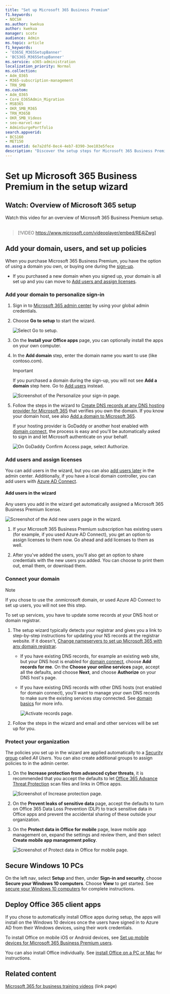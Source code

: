 ```yaml
---
title: "Set up Microsoft 365 Business Premium"
f1.keywords:
- NOCSH
ms.author: kwekua
author: kwekua
manager: scotv
audience: Admin
ms.topic: article
f1_keywords:
- 'O365E_M365SetupBanner'
- 'BCS365_M365SetupBanner'
ms.service: o365-administration
localization_priority: Normal
ms.collection: 
- Adm_O365
- M365-subscription-management
- TRN_SMB
ms.custom:
- Adm_O365
- Core_O365Admin_Migration
- MSB365
- OKR_SMB_M365
- TRN_M365B
- OKR_SMB_Videos
- seo-marvel-mar
- AdminSurgePortfolio
search.appverid:
- BCS160
- MET150
ms.assetid: 6e7a2dfd-8ec4-4eb7-8390-3ee103e5fece
description: "Discover the setup steps for Microsoft 365 Business Premium, including adding a domain and users, setting up security policies, and more."
---
```


# Set up Microsoft 365 Business Premium in the setup wizard

## Watch: Overview of Microsoft 365 setup

Watch this video for an overview of Microsoft 365 Business Premium setup.<br><br>

> [!VIDEO https://www.microsoft.com/videoplayer/embed/RE4jZwg] 

## Add your domain, users, and set up policies

When you purchase Microsoft 365 Business Premium, you have the option of using a domain you own, or buying one during the [sign-up](../../business-video/sign-up.md).

- If you purchased a new domain when you signed up, your domain is all set up and you can move to [Add users and assign licenses](#add-users-and-assign-licenses).

### Add your domain to personalize sign-in

1. Sign in to [Microsoft 365 admin center](https://admin.microsoft.com) by using your global admin credentials. 

2. Choose **Go to setup** to start the wizard.

    ![Select Go to setup.](../../media/gotosetupinadmincenter.png)

3. On the **Install your Office apps** page, you can optionally install the apps on your own computer.
    
4. In the **Add domain** step, enter the domain name you want to use (like contoso.com).

    > [!IMPORTANT]
    > If you purchased a domain during the sign-up, you will not see **Add a domain** step here. Go to [Add users](#add-users-and-assign-licenses) instead.

    ![Screenshot of the Personalize your sign-in page.](../../media/adddomain.png)

    
4. Follow the steps in the wizard to [Create DNS records at any DNS hosting provider for Microsoft 365](/office365/admin/get-help-with-domains/create-dns-records-at-any-dns-hosting-provider) that verifies you own the domain. If you know your domain host, see also [Add a domain to Microsoft 365](/microsoft-365/admin/setup/add-domain).

    If your hosting provider is GoDaddy or another host enabled with [domain connect](/office365/admin/get-help-with-domains/domain-connect), the process is easy and you'll be automatically asked to sign in and let Microsoft authenticate on your behalf.

    ![On GoDaddy Confirm Access page, select Authorize.](../../media/godaddyauth.png)

### Add users and assign licenses

You can add users in the wizard, but you can also [add users later](../add-users/add-users.md) in the admin center. Additionally, if you have a local domain controller, you can add users with [Azure AD Connect](/azure/active-directory/hybrid/how-to-connect-install-express).

#### Add users in the wizard

Any users you add in the wizard get automatically assigned a Microsoft 365 Business Premium license.

![Screenshot of the Add new users page in the wizard.](../../media/addnewuserspage.png)

1. If your Microsoft 365 Business Premium subscription has existing users (for example, if you used Azure AD Connect), you get an option to assign licenses to them now. Go ahead and add licenses to them as well.

2. After you've added the users, you'll also get an option to share credentials with the new users you added. You can choose to print them out, email them, or download them.

### Connect your domain

> [!NOTE]
> If you chose to use the .onmicrosoft domain, or used Azure AD Connect to set up users, you will not see this step.
  
To set up services, you have to update some records at your DNS host or domain registrar.
  
1. The setup wizard typically detects your registrar and gives you a link to step-by-step instructions for updating your NS records at the registrar website. If it doesn't, [Change nameservers to set up Microsoft 365 with any domain registrar](../get-help-with-domains/change-nameservers-at-any-domain-registrar.md). 

    - If you have existing DNS records, for example an existing web site, but your DNS host is enabled for [domain connect](/office365/admin/get-help-with-domains/domain-connect), choose **Add records for me**. On the **Choose your online services** page, accept all the defaults, and choose **Next**, and choose **Authorize** on your DNS host's page.
    - If you have existing DNS records with other DNS hosts (not enabled for domain connect), you'll want to manage your own DNS records to make sure the existing services stay connected. See [domain basics](/office365/admin/get-help-with-domains/dns-basics) for more info.

        ![Activate records page.](../../media/activaterecords.png)

2. Follow the steps in the wizard and email and other services will be set up for you.

### Protect your organization 

The policies you set up in the wizard are applied automatically to a [Security group](/office365/admin/create-groups/compare-groups#security-groups) called *All Users*. You can also create additional groups to assign policies to in the admin center.

1. On the **Increase protection from advanced cyber threats**, it is recommended that you accept the defaults to let [Office 365 Advance Threat Protection](../../security/office-365-security/defender-for-office-365.md) scan files and links in Office apps.

    ![Screenshot of Increase protection page.](../../media/increasetreatprotection.png)


2. On the **Prevent leaks of sensitive data** page, accept the defaults to turn on Office 365 Data Loss Prevention (DLP) to track sensitive data in Office apps and prevent the accidental sharing of these outside your organization.

3. On the **Protect data in Office for mobile** page, leave mobile app management on, expand the settings and review them, and then select **Create mobile app management policy**.

    ![Screenshot of Protect data in Office for mobile page.](../../media/protectdatainmobile.png)


## Secure Windows 10 PCs

On the left nav, select **Setup** and then, under **Sign-in and security**, choose **Secure your Windows 10 computers**. Choose **View** to get started. See [secure your Windows 10 computers](secure-win-10-pcs.md) for complete instructions.

## Deploy Office 365 client apps

If you chose to automatically install Office apps during setup, the apps will install on the Windows 10 devices once the users have signed in to Azure AD from their Windows devices, using their work credentials.

To install Office on mobile iOS or Android devices, see [Set up mobile devices for Microsoft 365 Business Premium users](set-up-mobile-devices.md).

You can also install Office individually. See [install Office on a PC or Mac](https://support.microsoft.com/office/4414eaaf-0478-48be-9c42-23adc4716658) for instructions.

## Related content

[Microsoft 365 for business training videos](../../business-video/index.yml) (link page)
